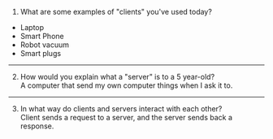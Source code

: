 1) What are some examples of "clients" you've used today?

* Laptop
* Smart Phone
* Robot vacuum
* Smart plugs

---

2) How would you explain what a "server" is to a 5 year-old?  
   A computer that send my own computer things when I ask it to.

---

3) In what way do clients and servers interact with each other?  
   Client sends a request to a server, and the server sends back a response.
